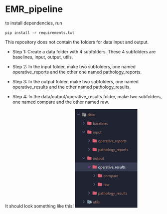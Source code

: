 # EMR_pipeline
to install dependencies, run 
```
pip install -r requirements.txt
```

This repository does not contain the folders for data input and output.

- Step 1: Create a data folder with 4 subfolders. These 4 subfolders are baselines, input, output, utils.

- Step 2: In the input folder, make two subfolders, one named operative_reports and the other one named pathology_reports.

- Step 3: In the output folder, make two subfolders, one named operative_results and the other named pathology_results. 

- Step 4: In the data/output/operative_results folder, make two subfolders, one named compare and the other named raw. 

It should look something like this! 
![folder structure](imgs/folder_structure.png)
